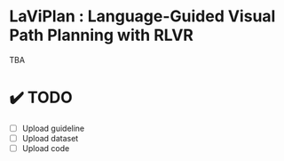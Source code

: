 # LaViPlan : Language-Guided Visual Path Planning with RLVR
TBA

# ✔️ TODO
- [ ] Upload guideline
- [ ] Upload dataset
- [ ] Upload code
